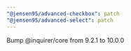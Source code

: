 ```yaml
---
"@jensen95/advanced-checkbox": patch
"@jensen95/advanced-select": patch
---
```


Bump @inquirer/core from 9.2.1 to 10.0.0


